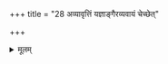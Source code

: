 +++
title = "28 अव्यावृत्तिं यज्ञाङ्गैरव्यवायं चेच्छेत्"

+++

<details><summary>मूलम्</summary>

अव्यावृत्तिं यज्ञाङ्गैरव्यवायं चेच्छेत् २८
</details>
